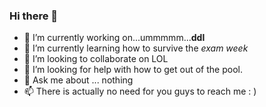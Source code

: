 ### Hi there 👋


- 🔭 I’m currently working on...ummmmm...**ddl**
- 🌱 I’m currently learning how to survive the _exam week_
- 👯 I’m looking to collaborate on LOL
- 🤔 I’m looking for help with how to get out of the pool.
- 💬 Ask me about ... nothing
- 📫 There is actually no need for you guys to reach me : ) 


